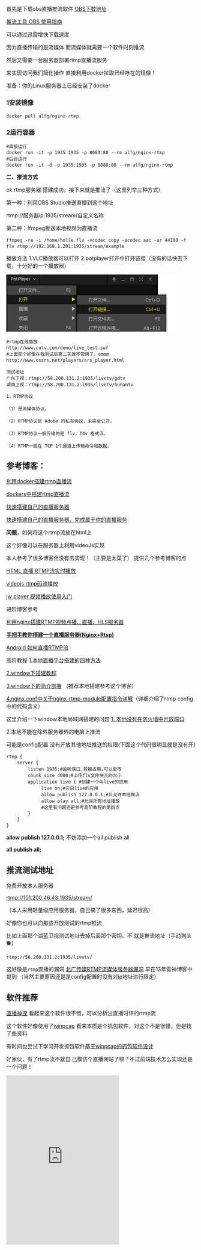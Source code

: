 首先是下载obs直播推流软件 [OBS下载地址](https://obsproject.com/zh-cn) 

[推流工具 OBS 使用指南](https://blog.csdn.net/xinyflove/article/details/79806543)

可以通过迅雷增快下载速度

因为直播传输的是流媒体
而流媒体就需要一个软件时刻推流

然后又需要一台服务器部署rtmp直播流服务

来实现访问我们简化操作
直接利用docker拉取已经存在的镜像！

准备：你的Linux服务器上已经安装了docker

### 1安装镜像

```
docker pull alfg/nginx-rtmp
```

### 2运行容器

```
#直接运行
docker run -it -p 1935:1935 -p 8080:80 --rm alfg/nginx-rtmp
#后台运行
docker run -it -d -p 1935:1935 -p 8080:80 --rm alfg/nginx-rtmp
```

**二、推流方式**

ok rtmp服务器 搭建成功，接下来就是推流了（这里列举三种方式）

第一种：利用OBS Studio推送直播到这个地址

rtmp://服务器ip:1935/stream/自定义名称

第二种：ffmpeg推送本地视频为直播流

```
ffmpeg -re -i /home/holle.flv -vcodec copy -acodec aac -ar 44100 -f flv rtmp://192.168.1.201:1935/stream/example
```



播放方法
1.VLC播放器可以打开
2.potplayer打开中打开链接（没有的话快去下载，十分好的一个播放器）

![1589813339966](../../img/1589813339966.png)

```
#rtmp在线播放
http://www.cutv.com/demo/live_test.swf
#上面那个好像在我测试后第二天就不管用了，emmm
http://www.ossrs.net/players/srs_player.html
```

```
测试地址
广东卫视：rtmp://58.200.131.2:1935/livetv/gdtv
湖南卫视：rtmp://58.200.131.2:1935/livetv/hunantv
```

```
1，RTMP协议

（1）是流媒体协议。

（2）RTMP协议是 Adobe 的私有协议，未完全公开。

（3）RTMP协议一般传输的是 flv，f4v 格式流。

（4）RTMP一般在 TCP 1个通道上传输命令和数据。
```

## 参考博客：

[利用docker搭建rtmp直播流](https://blog.csdn.net/lipei1220/article/details/80234281?utm_medium=distribute.pc_relevant.none-task-blog-BlogCommendFromMachineLearnPai2-1.nonecase&depth_1-utm_source=distribute.pc_relevant.none-task-blog-BlogCommendFromMachineLearnPai2-1.nonecase)

[dockers中搭建rtmp直播流](https://blog.csdn.net/wang3375/article/details/92442672)

[快速搭建自己的直播服务器](https://blog.csdn.net/wjwj1203/article/details/82664981)

[快速搭建自己的直播服务器，完成属于你的直播服务](https://blog.csdn.net/wjwj1203/article/details/104608243)



**问题**，如何将这个rtmp流放在html上

这个好像可以在服务器上利用videoJs实现

本人参考了很多博客但没有去实现！（主要是太菜了）
提供几个参考博客的点

[HTML 直播 RTMP流实时播放](https://blog.csdn.net/qq_27933251/article/details/100934296)

[videojs rtmp码流播放](https://blog.csdn.net/qq_27404929/article/details/95305644)

[jw player 视频播放使用入门](https://www.jianshu.com/p/53b2a12779a5)



进阶博客参考

[利用nginx搭建RTMP视频点播、直播、HLS服务器](http://www.voidcn.com/article/p-pwuwzcpa-hh.html)

**[手把手教你搭建一个直播服务器(Nginx+Rtsp)](https://blog.csdn.net/IOT_SHUN/article/details/79684856)**

[Android 如何直播RTMP流](https://blog.csdn.net/bboyfeiyu/article/details/45719089#reply)



高阶教程
[1.本地直播平台搭建的四种方法 ](https://blog.csdn.net/weixin_41010198/article/details/84141512?utm_medium=distribute.pc_relevant.none-task-blog-BlogCommendFromMachineLearnPai2-3.nonecase&depth_1-utm_source=distribute.pc_relevant.none-task-blog-BlogCommendFromMachineLearnPai2-3.nonecase)

[2.window下搭建教程](https://blog.csdn.net/never715/article/details/74078954)

[3.window下的简介部署](https://blog.csdn.net/u012359498/article/details/93981933)  （推荐本地搭建参考这个博客）

[4.nginx.conf中关于nginx-rtmp-module配置指令详解](https://www.cnblogs.com/lidabo/p/7099501.html)（详细介绍了rtmp config中的代码含义）

这里介绍一下window本地局域网搭建的问题
[1. 本地没有在防火墙中开放端口](https://jingyan.baidu.com/article/86fae3460992de3c49121a0d.html)

2.本地不能在除外服务器外的电脑上推流

可能是config配置 没有开放其他地址推送的权限(下面这个代码很明显就是没有开)

```
rtmp {
    server {
        listen 1935;#监听端口,若被占用,可以更改
        chunk_size 4000;#上传flv文件块儿的大小
        application live { #创建一个叫live的应用
             live on;#开启live的应用
             allow publish 127.0.0.1;#只允许本地推流
             allow play all;#允许所有地址播放
             #这里有问题还是参考高阶教程的第四点
        }
    }
}
```

**allow publish 127.0.0.1;** 不妨添加一个all publish all

**all publish all;**



## 推流测试地址

免费开放本人服务器

[rtmp://101.200.46.43:1935/stream/](rtmp://101.200.46.43:1935/stream/)

（本人采用轻量级应用服务器，自己搞了很多东西，延迟很高）

好像你也可以向那些开放测试的rtmp推流


比如上面那个湖蓝卫视测试地址去掉后面那个密钥。不 就是推流地址（手动狗头🐕）

```
rtmp://58.200.131.2:1935/livetv/
```

这好像是`rtmp`直播的漏洞
[北广传媒RTMP流媒体服务器漏洞](https://www.cnblogs.com/leixiaohua1020/p/3902238.html)  早在13年雷神博客中提到
（当然主要原因还是是config配置时没有对ip地址进行限定）

## 软件推荐

[直播神探](https://www.rtmpsniffer.com/) 看起来这个软件很不错，可以分析出直播时评的rtmp流

这个软件好像使用了[winpcap](http://www.ferrisxu.com/WinPcap/html/index.html) 看来本质是个抓包软件，对这个不是很懂，但是找了些资料

有时间也尝试下学习开发抓包软件[基于winpcap的抓包软件设计](https://wenku.baidu.com/view/2c31157002020740be1e9b81.html)

好家伙，有了rtmp流不就自    己模仿个直播网站了嘛？不过前端技术怎么实现还是一个问题！

<iframe src="https://www.rtmpsniffer.com/" scrolling="no" border="0" frameborder="no" framespacing="0" allowfullscreen="true" height=450px  height=400px> </iframe>

